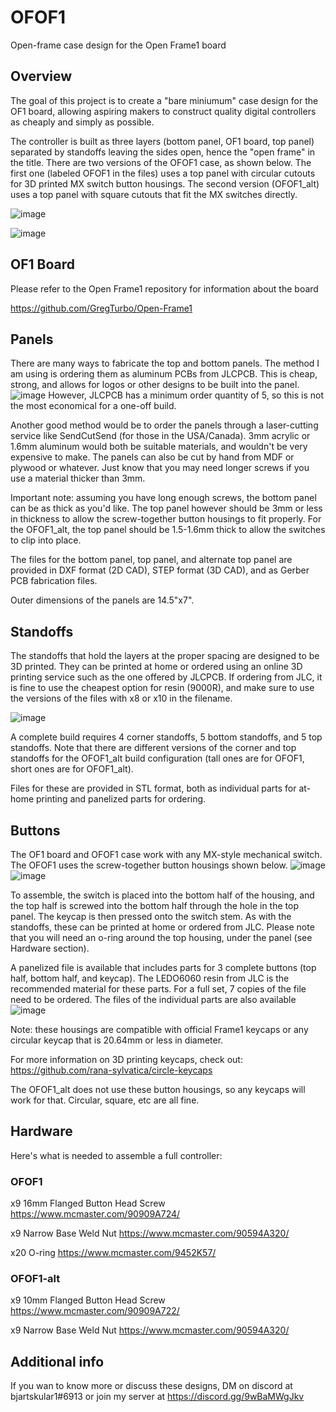 # OFOF1
Open-frame case design for the Open Frame1 board


## Overview

The goal of this project is to create a "bare miniumum" case design for the OF1 board, allowing aspiring makers to construct quality digital controllers as cheaply and simply as possible.

The controller is built as three layers (bottom panel, OF1 board, top panel) separated by standoffs leaving the sides open, hence the "open frame" in the title.  There are two versions of the OFOF1 case, as shown below.  The first one (labeled OFOF1 in the files) uses a top panel with circular cutouts for 3D printed MX switch button housings.  The second version (OFOF1_alt) uses a top panel with square cutouts that fit the MX switches directly.

![image](https://user-images.githubusercontent.com/95242582/177418564-77c9fb9a-2c2d-4ff1-bf36-832a5984891e.png)

![image](https://user-images.githubusercontent.com/95242582/177419836-ed6ed355-e087-4fd6-98e2-bb088412e568.png)

## OF1 Board

Please refer to the Open Frame1 repository for information about the board

https://github.com/GregTurbo/Open-Frame1

## Panels

There are many ways to fabricate the top and bottom panels.  The method I am using is ordering them as aluminum PCBs from JLCPCB.  This is cheap, strong, and allows for logos or other designs to be built into the panel.  
![image](https://user-images.githubusercontent.com/95242582/177420697-fc26cb6a-f005-4b2a-90ea-1a2d32045680.png)
However, JLCPCB has a minimum order quantity of 5, so this is not the most economical for a one-off build.

Another good method would be to order the panels through a laser-cutting service like SendCutSend (for those in the USA/Canada).  3mm acrylic or 1.6mm aluminum would both be suitable materials, and wouldn't be very expensive to make.  The panels can also be cut by hand from MDF or plywood or whatever.  Just know that you may need longer screws if you use a material thicker than 3mm.

Important note: assuming you have long enough screws, the bottom panel can be as thick as you'd like.  The top panel however should be 3mm or less in thickness to allow the screw-together button housings to fit properly.  For the OFOF1_alt, the top panel should be 1.5-1.6mm thick to allow the switches to clip into place.

The files for the bottom panel, top panel, and alternate top panel are provided in DXF format (2D CAD), STEP format (3D CAD), and as Gerber PCB fabrication files.  

Outer dimensions of the panels are 14.5"x7".


## Standoffs

The standoffs that hold the layers at the proper spacing are designed to be 3D printed.  They can be printed at home or ordered using an online 3D printing service such as the one offered by JLCPCB.  If ordering from JLC, it is fine to use the cheapest option for resin (9000R), and make sure to use the versions of the files with x8 or x10 in the filename. 

![image](https://user-images.githubusercontent.com/95242582/177422742-10cc2180-853b-4335-b5df-835c6af1c75a.png)


A complete build requires 4 corner standoffs, 5 bottom standoffs, and 5 top standoffs.  Note that there are different versions of the corner and top standoffs for the OFOF1_alt build configuration (tall ones are for OFOF1, short ones are for OFOF1_alt).

Files for these are provided in STL format, both as individual parts for at-home printing and panelized parts for ordering.  

## Buttons

The OF1 board and OFOF1 case work with any MX-style mechanical switch.  The OFOF1 uses the screw-together button housings shown below.
![image](https://user-images.githubusercontent.com/95242582/177423209-cf4472c3-63f1-41cc-b781-756241bba0d2.png)
![image](https://user-images.githubusercontent.com/95242582/177423346-5b6b06be-8222-4141-91e2-8698a198bcd1.png)

To assemble, the switch is placed into the bottom half of the housing, and the top half is screwed into the bottom half through the hole in the top panel.  The keycap is then pressed onto the switch stem.  As with the standoffs, these can be printed at home or ordered from JLC.  Please note that you will need an o-ring around the top housing, under the panel (see Hardware section).

A panelized file is available that includes parts for 3 complete buttons (top half, bottom half, and keycap).  The LEDO6060 resin from JLC is the recommended material for these parts. For a full set, 7 copies of the file need to be ordered.  The files of the individual parts are also available
![image](https://user-images.githubusercontent.com/95242582/177424960-2e8d3128-e9a8-44c8-9dac-727e9f6e1b16.png)

Note: these housings are compatible with official Frame1 keycaps or any circular keycap that is 20.64mm or less in diameter.

For more information on 3D printing keycaps, check out: https://github.com/rana-sylvatica/circle-keycaps

The OFOF1_alt does not use these button housings, so any keycaps will work for that. Circular, square, etc are all fine.

## Hardware

Here's what is needed to assemble a full controller:

### OFOF1

x9 16mm Flanged Button Head Screw
https://www.mcmaster.com/90909A724/

x9 Narrow Base Weld Nut
https://www.mcmaster.com/90594A320/

x20 O-ring
https://www.mcmaster.com/9452K57/

### OFOF1-alt

x9 10mm Flanged Button Head Screw
https://www.mcmaster.com/90909A722/

x9 Narrow Base Weld Nut
https://www.mcmaster.com/90594A320/

## Additional info

If you wan to know more or discuss these designs, DM on discord at bjartskular1#6913 or join my server at https://discord.gg/9wBaMWgJkv

